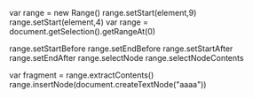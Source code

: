 var range = new Range()
range.setStart(element,9)
range.setStart(element,4)
var range = document.getSelection().getRangeAt(0)

range.setStartBefore
range.setEndBefore
range.setStartAfter
range.setEndAfter
range.selectNode
range.selectNodeContents

var fragment = range.extractContents()
range.insertNode(document.createTextNode("aaaa"))



